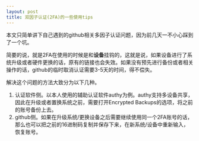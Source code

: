 ```yaml
---
layout: post
title: 双因子认证(2FA)的一些使用tips
---
```


本文只简单讲下自己遇到的github相关多因子认证问题，因为前几天一不小心踩到了一个坑。

简要的说，就是2FA在使用的时候是和**设备**挂钩的，这就是说，如果设备进行了系统升级或者硬件更换的话，原有的链接也会失效。如果没有预先进行备份或者相关操作的话，github的临时取消认证需要3-5天的时间，得不偿失。

解决这个问题的方法大致分为以下几种。

1. 认证软件侧。以本人使用的辅助认证软件authy为例。authy支持多设备共享，因此在升级或者置换系统之前，需要打开Encrypted Backups的选项，将之前的账号备份上去。
2. github侧。如果在升级系统/更换设备之后需要继续使用同一个2FA账号的话，那么也可以把之前的16进制码复制并保存下来，在新系统/设备中重新输入，恢复账号。
